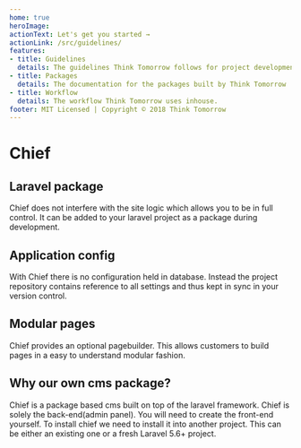 ```yaml
---
home: true
heroImage:
actionText: Let's get you started →
actionLink: /src/guidelines/
features:
- title: Guidelines
  details: The guidelines Think Tomorrow follows for project development
- title: Packages
  details: The documentation for the packages built by Think Tomorrow
- title: Workflow
  details: The workflow Think Tomorrow uses inhouse.
footer: MIT Licensed | Copyright © 2018 Think Tomorrow
---
```


# Chief

## Laravel package
Chief does not interfere with the site logic which allows you to be in full control. It can be added to your laravel project as a package during development.

## Application config
With Chief there is no configuration held in database. Instead the project repository contains reference to all settings and thus kept in sync in your version control.

## Modular pages
Chief provides an optional pagebuilder. This allows customers to build pages in a easy to understand modular fashion.

## Why our own cms package?
Chief is a package based cms built on top of the laravel framework.
Chief is solely the back-end(admin panel). You will need to create the front-end yourself.
To install chief we need to install it into another project.
This can be either an existing one or a fresh Laravel 5.6+ project.